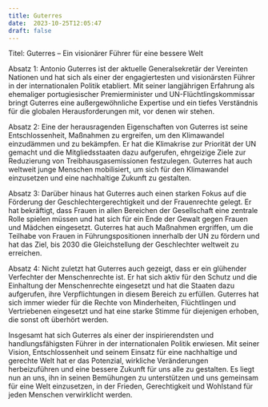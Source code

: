 ```yaml
---
title: Guterres
date:  2023-10-25T12:05:47
draft: false
---
```


Titel: Guterres – Ein visionärer Führer für eine bessere Welt

Absatz 1: Antonio Guterres ist der aktuelle Generalsekretär der Vereinten Nationen und hat sich als einer der engagiertesten und visionärsten Führer in der internationalen Politik etabliert. Mit seiner langjährigen Erfahrung als ehemaliger portugiesischer Premierminister und UN-Flüchtlingskommissar bringt Guterres eine außergewöhnliche Expertise und ein tiefes Verständnis für die globalen Herausforderungen mit, vor denen wir stehen.

Absatz 2: Eine der herausragenden Eigenschaften von Guterres ist seine Entschlossenheit, Maßnahmen zu ergreifen, um den Klimawandel einzudämmen und zu bekämpfen. Er hat die Klimakrise zur Priorität der UN gemacht und die Mitgliedsstaaten dazu aufgerufen, ehrgeizige Ziele zur Reduzierung von Treibhausgasemissionen festzulegen. Guterres hat auch weltweit junge Menschen mobilisiert, um sich für den Klimawandel einzusetzen und eine nachhaltige Zukunft zu gestalten.

Absatz 3: Darüber hinaus hat Guterres auch einen starken Fokus auf die Förderung der Geschlechtergerechtigkeit und der Frauenrechte gelegt. Er hat bekräftigt, dass Frauen in allen Bereichen der Gesellschaft eine zentrale Rolle spielen müssen und hat sich für ein Ende der Gewalt gegen Frauen und Mädchen eingesetzt. Guterres hat auch Maßnahmen ergriffen, um die Teilhabe von Frauen in Führungspositionen innerhalb der UN zu fördern und hat das Ziel, bis 2030 die Gleichstellung der Geschlechter weltweit zu erreichen.

Absatz 4: Nicht zuletzt hat Guterres auch gezeigt, dass er ein glühender Verfechter der Menschenrechte ist. Er hat sich aktiv für den Schutz und die Einhaltung der Menschenrechte eingesetzt und hat die Staaten dazu aufgerufen, ihre Verpflichtungen in diesem Bereich zu erfüllen. Guterres hat sich immer wieder für die Rechte von Minderheiten, Flüchtlingen und Vertriebenen eingesetzt und hat eine starke Stimme für diejenigen erhoben, die sonst oft überhört werden.

Insgesamt hat sich Guterres als einer der inspirierendsten und handlungsfähigsten Führer in der internationalen Politik erwiesen. Mit seiner Vision, Entschlossenheit und seinem Einsatz für eine nachhaltige und gerechte Welt hat er das Potenzial, wirkliche Veränderungen herbeizuführen und eine bessere Zukunft für uns alle zu gestalten. Es liegt nun an uns, ihn in seinen Bemühungen zu unterstützen und uns gemeinsam für eine Welt einzusetzen, in der Frieden, Gerechtigkeit und Wohlstand für jeden Menschen verwirklicht werden.